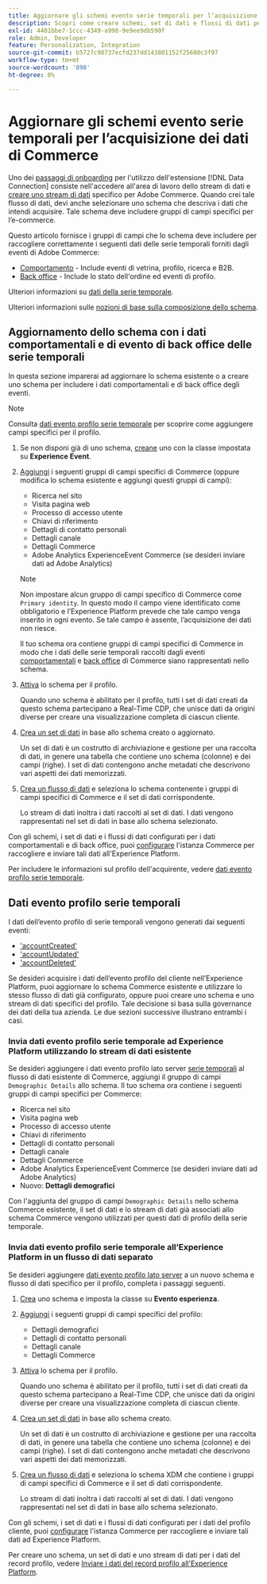 ```yaml
---
title: Aggiornare gli schemi evento serie temporali per l’acquisizione dei dati di Commerce
description: Scopri come creare schemi, set di dati e flussi di dati per raccogliere e inviare dati di eventi di serie temporali per l’acquisizione di dati Commerce.
exl-id: 4401bbe7-1ccc-4349-a998-9e9ee9db590f
role: Admin, Developer
feature: Personalization, Integration
source-git-commit: b5727c90737ecfd237dd143801152f25600c3f97
workflow-type: tm+mt
source-wordcount: '898'
ht-degree: 0%

---
```


# Aggiornare gli schemi evento serie temporali per l’acquisizione dei dati di Commerce

Uno dei [passaggi di onboarding](overview.md#onboarding-steps) per l&#39;utilizzo dell&#39;estensione [!DNL Data Connection] consiste nell&#39;accedere all&#39;area di lavoro dello stream di dati e [creare uno stream di dati](https://experienceleague.adobe.com/docs/experience-platform/datastreams/overview.html) specifico per Adobe Commerce. Quando crei tale flusso di dati, devi anche selezionare uno schema che descriva i dati che intendi acquisire. Tale schema deve includere gruppi di campi specifici per l’e-commerce.

Questo articolo fornisce i gruppi di campi che lo schema deve includere per raccogliere correttamente i seguenti dati delle serie temporali forniti dagli eventi di Adobe Commerce:

- [Comportamento](events.md) - Include eventi di vetrina, profilo, ricerca e B2B.
- [Back office](events-backoffice.md) - Include lo stato dell&#39;ordine ed eventi di profilo.

Ulteriori informazioni su [dati della serie temporale](data-ingestion.md).

Ulteriori informazioni sulle [nozioni di base sulla composizione dello schema](https://experienceleague.adobe.com/docs/experience-platform/xdm/schema/composition.html).

## Aggiornamento dello schema con i dati comportamentali e di evento di back office delle serie temporali

In questa sezione imparerai ad aggiornare lo schema esistente o a creare uno schema per includere i dati comportamentali e di back office degli eventi.

>[!NOTE]
>
>Consulta [dati evento profilo serie temporale](#time-series-profile-event-data) per scoprire come aggiungere campi specifici per il profilo.

1. Se non disponi già di uno schema, [creane](https://experienceleague.adobe.com/docs/experience-platform/xdm/ui/resources/schemas.html#create) uno con la classe impostata su **Experience Event**.

1. [Aggiungi](https://experienceleague.adobe.com/docs/experience-platform/xdm/ui/resources/schemas.html#add-field-groups) i seguenti gruppi di campi specifici di Commerce (oppure modifica lo schema esistente e aggiungi questi gruppi di campi):

   - Ricerca nel sito
   - Visita pagina web
   - Processo di accesso utente
   - Chiavi di riferimento
   - Dettagli di contatto personali
   - Dettagli canale
   - Dettagli Commerce
   - Adobe Analytics ExperienceEvent Commerce (se desideri inviare dati ad Adobe Analytics)

   >[!NOTE]
   >
   > Non impostare alcun gruppo di campi specifico di Commerce come `Primary identity`. In questo modo il campo viene identificato come obbligatorio e l’Experience Platform prevede che tale campo venga inserito in ogni evento. Se tale campo è assente, l’acquisizione dei dati non riesce.

   Il tuo schema ora contiene gruppi di campi specifici di Commerce in modo che i dati delle serie temporali raccolti dagli eventi [comportamentali](events.md) e [back office](events-backoffice.md) di Commerce siano rappresentati nello schema.

1. [Attiva](https://experienceleague.adobe.com/docs/experience-platform/xdm/ui/resources/schemas.html#profile) lo schema per il profilo.

   Quando uno schema è abilitato per il profilo, tutti i set di dati creati da questo schema partecipano a Real-Time CDP, che unisce dati da origini diverse per creare una visualizzazione completa di ciascun cliente.

1. [Crea un set di dati](https://experienceleague.adobe.com/docs/platform-learn/implement-mobile-sdk/experience-cloud/platform.html#create-a-dataset) in base allo schema creato o aggiornato.

   Un set di dati è un costrutto di archiviazione e gestione per una raccolta di dati, in genere una tabella che contiene uno schema (colonne) e dei campi (righe). I set di dati contengono anche metadati che descrivono vari aspetti dei dati memorizzati.

1. [Crea un flusso di dati](https://experienceleague.adobe.com/docs/experience-platform/datastreams/overview.html) e seleziona lo schema contenente i gruppi di campi specifici di Commerce e il set di dati corrispondente.

   Lo stream di dati inoltra i dati raccolti al set di dati. I dati vengono rappresentati nel set di dati in base allo schema selezionato.

Con gli schemi, i set di dati e i flussi di dati configurati per i dati comportamentali e di back office, puoi [configurare](connect-data.md#data-collection) l&#39;istanza Commerce per raccogliere e inviare tali dati all&#39;Experience Platform.

Per includere le informazioni sul profilo dell&#39;acquirente, vedere [dati evento profilo serie temporale](#time-series-profile-event-data).

## Dati evento profilo serie temporali

I dati dell’evento profilo di serie temporali vengono generati dai seguenti eventi:

- [&#39;accountCreated&#39;](events-backoffice.md#accountcreated)
- [&#39;accountUpdated&#39;](events-backoffice.md#accountupdated)
- [&#39;accountDeleted&#39;](events-backoffice.md#accountdeleted)

Se desideri acquisire i dati dell’evento profilo del cliente nell’Experience Platform, puoi aggiornare lo schema Commerce esistente e utilizzare lo stesso flusso di dati già configurato, oppure puoi creare uno schema e uno stream di dati specifici del profilo. Tale decisione si basa sulla governance dei dati della tua azienda. Le due sezioni successive illustrano entrambi i casi.

### Invia dati evento profilo serie temporale ad Experience Platform utilizzando lo stream di dati esistente

Se desideri aggiungere i dati evento profilo lato server [serie temporali](events-backoffice.md#customer-profile-events-server-side) al flusso di dati esistente di Commerce, aggiungi il gruppo di campi `Demographic Details` allo schema. Il tuo schema ora contiene i seguenti gruppi di campi specifici per Commerce:

- Ricerca nel sito
- Visita pagina web
- Processo di accesso utente
- Chiavi di riferimento
- Dettagli di contatto personali
- Dettagli canale
- Dettagli Commerce
- Adobe Analytics ExperienceEvent Commerce (se desideri inviare dati ad Adobe Analytics)
- Nuovo: **Dettagli demografici**

Con l&#39;aggiunta del gruppo di campi `Demographic Details` nello schema Commerce esistente, il set di dati e lo stream di dati già associati allo schema Commerce vengono utilizzati per questi dati di profilo della serie temporale.

### Invia dati evento profilo serie temporale all’Experience Platform in un flusso di dati separato

Se desideri aggiungere [dati evento profilo lato server](events-backoffice.md#customer-profile-events-server-side) a un nuovo schema e flusso di dati specifico per il profilo, completa i passaggi seguenti.

1. [Crea](https://experienceleague.adobe.com/docs/experience-platform/xdm/ui/resources/schemas.html#create) uno schema e imposta la classe su **Evento esperienza**.

1. [Aggiungi](https://experienceleague.adobe.com/docs/experience-platform/xdm/ui/resources/schemas.html#add-field-groups) i seguenti gruppi di campi specifici del profilo:

   - Dettagli demografici
   - Dettagli di contatto personali
   - Dettagli canale
   - Dettagli Commerce

1. [Attiva](https://experienceleague.adobe.com/docs/experience-platform/xdm/ui/resources/schemas.html#profile) lo schema per il profilo.

   Quando uno schema è abilitato per il profilo, tutti i set di dati creati da questo schema partecipano a Real-Time CDP, che unisce dati da origini diverse per creare una visualizzazione completa di ciascun cliente.

1. [Crea un set di dati](https://experienceleague.adobe.com/docs/platform-learn/implement-mobile-sdk/experience-cloud/platform.html#create-a-dataset) in base allo schema creato.

   Un set di dati è un costrutto di archiviazione e gestione per una raccolta di dati, in genere una tabella che contiene uno schema (colonne) e dei campi (righe). I set di dati contengono anche metadati che descrivono vari aspetti dei dati memorizzati.

1. [Crea un flusso di dati](https://experienceleague.adobe.com/docs/experience-platform/datastreams/overview.html) e seleziona lo schema XDM che contiene i gruppi di campi specifici di Commerce e il set di dati corrispondente.

   Lo stream di dati inoltra i dati raccolti al set di dati. I dati vengono rappresentati nel set di dati in base allo schema selezionato.

Con gli schemi, i set di dati e i flussi di dati configurati per i dati del profilo cliente, puoi [configurare](connect-data.md#data-collection) l&#39;istanza Commerce per raccogliere e inviare tali dati ad Experience Platform.

Per creare uno schema, un set di dati e uno stream di dati per i dati del record profilo, vedere [Inviare i dati del record profilo all&#39;Experience Platform](profile-data.md).
